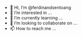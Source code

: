 - 👋 Hi, I’m @ferdinandsentoang
- 👀 I’m interested in ...
- 🌱 I’m currently learning ...
- 💞️ I’m looking to collaborate on ...
- 📫 How to reach me ...

<!---
ferdinandsentoang/ferdinandsentoang is a ✨ special ✨ repository because its `README.md` (this file) appears on your GitHub profile.
You can click the Preview link to take a look at your changes.
--->
